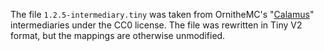 The file `1.2.5-intermediary.tiny` was taken from OrnitheMC's "[Calamus](https://github.com/OrnitheMC/calamus/blob/gen2/mappings/1.2.5.tiny)" intermediaries under the CC0 license.
The file was rewritten in Tiny V2 format, but the mappings are otherwise unmodified.
